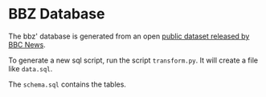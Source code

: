 # BBZ Database

The bbz' database is generated from an open [public dataset released by BBC News](https://www.kaggle.com/shineucc/bbc-news-dataset).

To generate a new sql script, run the script `transform.py`. It will create a file like `data.sql`.

The `schema.sql` contains the tables. 
